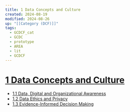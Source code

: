 ```yaml
---
title: 1 Data Concepts and Culture
created: 2024-08-19
modified: 2024-08-26
up: "[[Category (DCF)]]"
tags:
  - GCDCF_cat
  - GCDC
  - prototype
  - AREA
  - lit
  - GCDCF
---
```

# [1 Data Concepts and Culture](1%20Data%20Concepts%20and%20Culture.md)
- [1.1 Data, Digital and Organizational Awareness](./1.1%20Data,%20Digital%20and%20Organizational%20Awareness.md)
- [1.2 Data Ethics and Privacy](./1.2%20Data%20Ethics%20and%20Privacy.md)
- [1.3 Evidence-Informed Decision Making](./1.3%20Evidence-Informed%20Decision%20Making.md)
